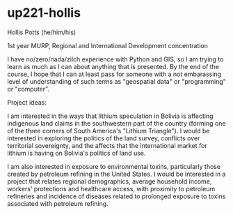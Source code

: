 # up221-hollis
Hollis Potts (he/him/his)

1st year MURP, Regional and International Development concentration

I have no/zero/nada/zilch experience with Python and GIS, so I am trying to learn as much as I can about anything that is presented. By the end of the course, I hope that I can at least pass for someone with a not embarassing level of understanding of such terms as "geospatial data" or "programming" or "computer".

Project ideas: 

I am interested in the ways that lithium speculation in Bolivia is affecting indigenous land claims in the southwestern part of the country (forming one of the three corners of South America's "Lithium Triangle"). I would be interested in exploring the politics of the land survey, conflicts over territorial sovereignty, and the affects that the international market for lithium is having on Bolivia's politics of land use. 

I am also interested in exposure to environmental toxins, particularly those created by petroleum refining in the United States. I would be interested in a project that relates regional demographics, average household income, workers' protections and healthcare access, with proximity to petroleum refineries and incidence of diseases related to prolonged exposure to toxins associated with petroleum refining.
